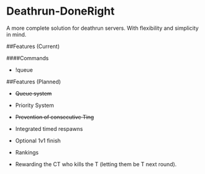 # Deathrun-DoneRight
A more complete solution for deathrun servers. With flexibility and simplicity in mind.


##Features (Current)

####Commands

* !queue


##Features (Planned)

* ~~Queue system~~

* Priority System

* ~~Prevention of consecutive Ting~~

* Integrated timed respawns

* Optional 1v1 finish

* Rankings

* Rewarding the CT who kills the T (letting them be T next round).
